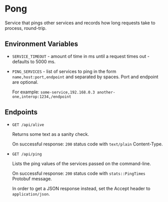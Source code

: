 # Pong

Service that pings other services and records how long requests take to
process, round-trip.

## Environment Variables

- `SERVICE_TIMEOUT` - amount of time in ms until a request times out - defaults
  to 5000 ms.
- `PING_SERVICES` - list of services to ping in the form
  `name,host:port,endpoint` and separated by spaces. Port and endpoint are
  optional.

  For example:
  `some-service,192.168.0.3 another-one,interop:1234,/endpoint`

## Endpoints

- `GET /api/alive`

  Returns some text as a sanity check.

  On successful response: `200` status code with `text/plain` Content-Type.

- `GET /api/ping`

  Lists the ping values of the services passed on the command-line.

  On successful response: `200` status code with `stats::PingTimes` Protobuf
  message.

  In order to get a JSON response instead, set the Accept header to
  `application/json`.
